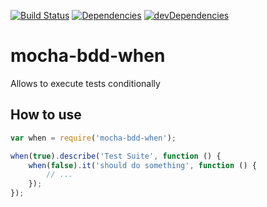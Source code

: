 [![Build Status](https://travis-ci.org/lo1tuma/mocha-bdd-when.png?branch=master)](https://travis-ci.org/lo1tuma/mocha-bdd-when)
[![Dependencies](https://david-dm.org/lo1tuma/mocha-bdd-when.png)](https://david-dm.org/lo1tuma/mocha-bdd-when)
[![devDependencies](https://david-dm.org/lo1tuma/mocha-bdd-when/dev-status.png)](https://david-dm.org/lo1tuma/mocha-bdd-when#info=devDependencies)

mocha-bdd-when
=============
Allows to execute tests conditionally

How to use
------------
```js
var when = require('mocha-bdd-when');

when(true).describe('Test Suite', function () {
    when(false).it('should do something', function () {
        // ...
    });
});
```
